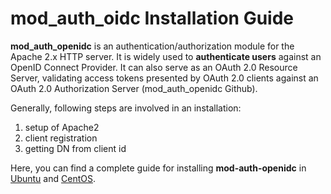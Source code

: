 
# mod_auth_oidc Installation Guide

**mod_auth_openidc** is an authentication/authorization module for the
Apache 2.x HTTP server. It is widely used to __authenticate users__
against an OpenID Connect Provider. It can also serve as an OAuth 2.0
Resource Server, validating access tokens presented by OAuth 2.0 clients
against an OAuth 2.0 Authorization Server (mod_auth_openidc Github).

Generally, following steps are involved in an installation:

1. setup of Apache2
2. client registration
3. getting DN from client id

Here, you can find a complete guide for installing **mod-auth-openidc**
in [Ubuntu](./ubuntu-installation.md) and
[CentOS](./centos-installation.md).



